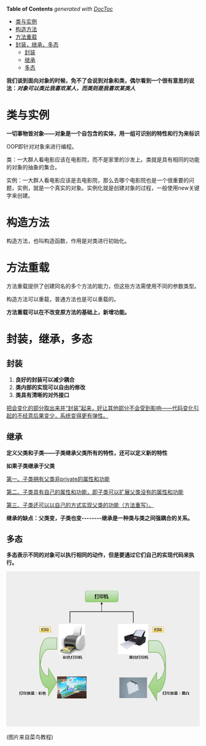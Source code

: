 <!-- START doctoc generated TOC please keep comment here to allow auto update -->
<!-- DON'T EDIT THIS SECTION, INSTEAD RE-RUN doctoc TO UPDATE -->
**Table of Contents**  *generated with [DocToc](https://github.com/thlorenz/doctoc)*

- [类与实例](#%E7%B1%BB%E4%B8%8E%E5%AE%9E%E4%BE%8B)
- [构造方法](#%E6%9E%84%E9%80%A0%E6%96%B9%E6%B3%95)
- [方法重载](#%E6%96%B9%E6%B3%95%E9%87%8D%E8%BD%BD)
- [封装，继承，多态](#%E5%B0%81%E8%A3%85%E7%BB%A7%E6%89%BF%E5%A4%9A%E6%80%81)
  - [封装](#%E5%B0%81%E8%A3%85)
  - [继承](#%E7%BB%A7%E6%89%BF)
  - [多态](#%E5%A4%9A%E6%80%81)

<!-- END doctoc generated TOC please keep comment here to allow auto update -->

**我们谈到面向对象的时候，免不了会说到对象和类，偶尔看到一个很有意思的说法：*对象可以类比我喜欢某人，而类则是我喜欢某类人***

# 类与实例

**一切事物皆对象——对象是一个自包含的实体，用一组可识别的特性和行为来标识**

OOP即针对对象来进行编程。

类：一大群人看电影应该在电影院，而不是家里的沙发上。类就是具有相同的功能的对象的抽象的集合。

实例：一大群人看电影应该是去电影院，那么去哪个电影院也是一个很重要的问题，实例，就是一个真实的对象。实例化就是创建对象的过程，一般使用new关键字来创建。

# 构造方法

构造方法，也叫构造函数，作用是对类进行初始化。

# 方法重载

方法重载提供了创建同名的多个方法的能力，但这些方法需使用不同的参数类型。

构造方法可以重载，普通方法也是可以重载的。

**方法重载可以在不改变原方法的基础上，新增功能。**

# 封装，继承，多态

## 封装

1. **良好的封装可以减少耦合**
2. **类内部的实现可以自由的修改**
3. **类具有清晰的对外接口**

<u>把会变化的部分取出来并“封装”起来，好让其他部分不会受到影响——代码变化引起的不经意后果变少，系统变得更有弹性。</u>

## 继承

**定义父类和子类——子类继承父类所有的特性，还可以定义新的特性**

**如果子类继承于父类**

<u>第一、子类拥有父类非private的属性和功能</u>

<u>第二、子类具有自己的属性和功能，即子类可以扩展父类没有的属性和功能</u>

<u>第三、子类还可以以自己的方式实现父类的功能（方法重写）。</u>

**继承的缺点：父类变，子类也变--------继承是一种类与类之间强耦合的关系。**

## 多态

**多态表示不同的对象可以执行相同的动作，但是要通过它们自己的实现代码来执行。**

![img](assets/java-polymorphism-111.png)

(图片来自菜鸟教程)
